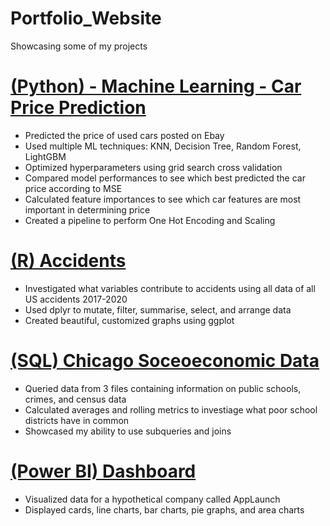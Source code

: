 # Portfolio_Website
Showcasing some of my projects

# [(Python) - Machine Learning - Car Price Prediction](https://github.com/alexfilo/Machine_Learning_Car_Price_Prediction/blob/main/Machine%20Learning%20Car%20Price%20Prediction.ipynb)
* Predicted the price of used cars posted on Ebay
* Used multiple ML techniques: KNN, Decision Tree, Random Forest, LightGBM
* Optimized hyperparameters using grid search cross validation
* Compared model performances to see which best predicted the car price according to MSE
* Calculated feature importances to see which car features are most important in determining price
* Created a pipeline to perform One Hot Encoding and Scaling

# [(R) Accidents](https://github.com/alexfilo/Accidents/blob/main/accidents.Rmd)
* Investigated what variables contribute to accidents using all data of all US accidents 2017-2020
* Used dplyr to mutate, filter, summarise, select, and arrange data
* Created beautiful, customized graphs using ggplot

# [(SQL) Chicago Soceoeconomic Data](https://github.com/alexfilo/PortfolioProjects/blob/main/ChicagoSocioeconomic%20Data.sql)
* Queried data from 3 files containing information on public schools, crimes, and census data
* Calculated averages and rolling metrics to investiage what poor school districts have in common
* Showcased my ability to use subqueries and joins

# [(Power BI) Dashboard](https://github.com/alexfilo/Portfolio_Website/blob/main/images/powerbi.jpg)
* Visualized data for a hypothetical company called AppLaunch
* Displayed cards, line charts, bar charts, pie graphs, and area charts
